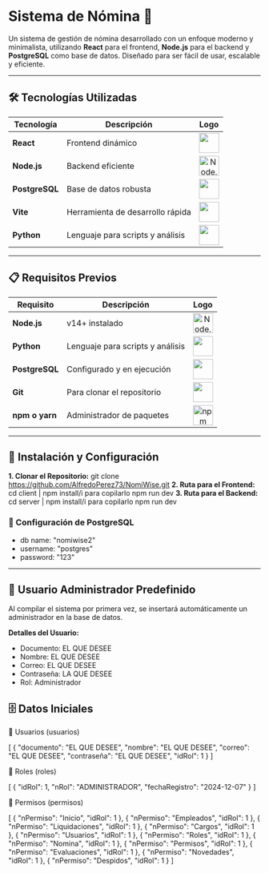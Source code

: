 # Sistema de Nómina 🧾

Un sistema de gestión de nómina desarrollado con un enfoque moderno y minimalista, utilizando **React** para el frontend, **Node.js** para el backend y **PostgreSQL** como base de datos. Diseñado para ser fácil de usar, escalable y eficiente.

---

## 🛠️ Tecnologías Utilizadas

| Tecnología  | Descripción              | Logo                  |
|-------------|--------------------------|-----------------------|
| **React**   | Frontend dinámico        | <div align="center"><img src="https://upload.wikimedia.org/wikipedia/commons/a/a7/React-icon.svg" width="40" /></div> |
| **Node.js** | Backend eficiente        | <div align="center"><img src="https://nodejs.org/static/images/logo.svg" alt="Node.js" width="40" height="40" /></div> |
| **PostgreSQL** | Base de datos robusta | <div align="center"><img src="https://www.postgresql.org/media/img/about/press/elephant.png" width="40" /></div> |
| **Vite**    | Herramienta de desarrollo rápida | <div align="center"><img src="https://vitejs.dev/logo.svg" width="40" /></div> |
| **Python**  | Lenguaje para scripts y análisis | <div align="center"><img src="https://upload.wikimedia.org/wikipedia/commons/c/c3/Python-logo-notext.svg" width="40" /></div> |

---

## 📋 Requisitos Previos

| Requisito         | Descripción                  | Logo                  |
|-------------------|------------------------------|-----------------------|
| **Node.js**       | v14+ instalado               | <div align="center"><img src="https://nodejs.org/static/images/logo.svg" alt="Node.js" width="40" height="40" /></div> |
| **Python**        | Lenguaje para scripts y análisis | <div align="center"><img src="https://upload.wikimedia.org/wikipedia/commons/c/c3/Python-logo-notext.svg" width="40" /></div> |
| **PostgreSQL**    | Configurado y en ejecución   | <div align="center"><img src="https://www.postgresql.org/media/img/about/press/elephant.png" width="40" /></div> |
| **Git**           | Para clonar el repositorio   | <div align="center"><img src="https://git-scm.com/images/logos/logo@2x.png" width="40" height="40" /></div> |
| **npm o yarn**    | Administrador de paquetes    | <div align="center"><img src="https://upload.wikimedia.org/wikipedia/commons/6/64/Npm-logo.svg" alt="npm" width="40" height="40" /></div> |

---

## 📝 Instalación y Configuración

**1. Clonar el Repositorio:** git clone https://github.com/AlfredoPerez73/NomiWise.git
**2. Ruta para el Frontend:** cd client | npm install/i  para copilarlo npm run dev
**3. Ruta para el Backend:** cd server | npm install/i  para copilarlo npm run dev

### 📝 Configuración de PostgreSQL

- db name: "nomiwise2"
- username: "postgres"
- password: "123"

---

## 👤 Usuario Administrador Predefinido

Al compilar el sistema por primera vez, se insertará automáticamente un administrador en la base de datos.

**Detalles del Usuario:**
- Documento: EL QUE DESEE
- Nombre: EL QUE DESEE
- Correo: EL QUE DESEE
- Contraseña: LA QUE DESEE
- Rol: Administrador

## 🗄️ Datos Iniciales

📂 Usuarios (usuarios)

[
  {
    "documento": "EL QUE DESEE",
    "nombre": "EL QUE DESEE",
    "correo": "EL QUE DESEE",
    "contraseña": "EL QUE DESEE",
    "idRol": 1
  }
]

📂 Roles (roles)

[
  {
    "idRol": 1,
    "nRol": "ADMINISTRADOR",
    "fechaRegistro": "2024-12-07"
  }
]

📂 Permisos (permisos)

[
  { "nPermiso": "Inicio", "idRol": 1 },
  { "nPermiso": "Empleados", "idRol": 1 },
  { "nPermiso": "Liquidaciones", "idRol": 1 },
  { "nPermiso": "Cargos", "idRol": 1 },
  { "nPermiso": "Usuarios", "idRol": 1 },
  { "nPermiso": "Roles", "idRol": 1 },
  { "nPermiso": "Nomina", "idRol": 1 },
  { "nPermiso": "Permisos", "idRol": 1 },
  { "nPermiso": "Evaluaciones", "idRol": 1 },
  { "nPermiso": "Novedades", "idRol": 1 },
  { "nPermiso": "Despidos", "idRol": 1 }
]
